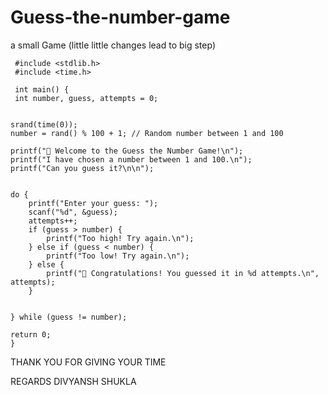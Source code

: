 # Guess-the-number-game
a small Game (little little changes lead to big step)

     #include <stdlib.h>
     #include <time.h>

     int main() {
     int number, guess, attempts = 0;
       
    
    srand(time(0));
    number = rand() % 100 + 1; // Random number between 1 and 100

    printf("🎯 Welcome to the Guess the Number Game!\n");
    printf("I have chosen a number between 1 and 100.\n");
    printf("Can you guess it?\n\n");

    
    do {
        printf("Enter your guess: ");
        scanf("%d", &guess);
        attempts++;
        if (guess > number) {
            printf("Too high! Try again.\n");
        } else if (guess < number) {
            printf("Too low! Try again.\n");
        } else {
            printf("🎉 Congratulations! You guessed it in %d attempts.\n", attempts);
        }
        

    } while (guess != number);

    return 0;
    }
THANK YOU FOR GIVING YOUR TIME


REGARDS
DIVYANSH SHUKLA
